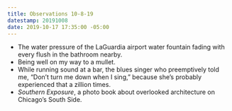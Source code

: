 ```yaml
---
title: Observations 10-8-19
datestamp: 20191008
date: 2019-10-17 17:35:00 -05:00
---
```


- The water pressure of the LaGuardia airport water fountain fading with every flush in the bathroom nearby.
- Being well on my way to a mullet.
- While running sound at a bar, the blues singer who preemptively told me, “Don’t turn me down when I sing,” because she’s probably experienced that a zillion times.
- *Southern Exposure*, a photo book about overlooked architecture on Chicago’s South Side.
